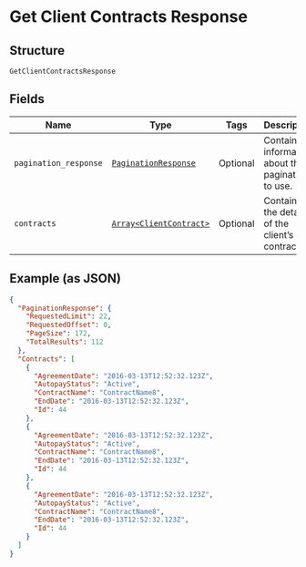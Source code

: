 
# Get Client Contracts Response

## Structure

`GetClientContractsResponse`

## Fields

| Name | Type | Tags | Description |
|  --- | --- | --- | --- |
| `pagination_response` | [`PaginationResponse`](../../doc/models/pagination-response.md) | Optional | Contains information about the pagination to use. |
| `contracts` | [`Array<ClientContract>`](../../doc/models/client-contract.md) | Optional | Contains the details of the client’s contract. |

## Example (as JSON)

```json
{
  "PaginationResponse": {
    "RequestedLimit": 22,
    "RequestedOffset": 0,
    "PageSize": 172,
    "TotalResults": 112
  },
  "Contracts": [
    {
      "AgreementDate": "2016-03-13T12:52:32.123Z",
      "AutopayStatus": "Active",
      "ContractName": "ContractName8",
      "EndDate": "2016-03-13T12:52:32.123Z",
      "Id": 44
    },
    {
      "AgreementDate": "2016-03-13T12:52:32.123Z",
      "AutopayStatus": "Active",
      "ContractName": "ContractName8",
      "EndDate": "2016-03-13T12:52:32.123Z",
      "Id": 44
    },
    {
      "AgreementDate": "2016-03-13T12:52:32.123Z",
      "AutopayStatus": "Active",
      "ContractName": "ContractName8",
      "EndDate": "2016-03-13T12:52:32.123Z",
      "Id": 44
    }
  ]
}
```

